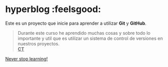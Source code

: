 # hyperblog :feelsgood:
Este es un proyecto que inicie para aprender a utilizar **Git** y **GitHub**.

> Durante este curso he aprendido muchas cosas y sobre todo lo importante y util que es utilizar un sistema de control de versiones en nuestros proyectos.
 </br><u><b>CT</b></u>


[Never stop learning!](https://cdn.dribbble.com/users/1059583/screenshots/4580296/ezgif.com-crop__2_.gif "Never stop learning!")
